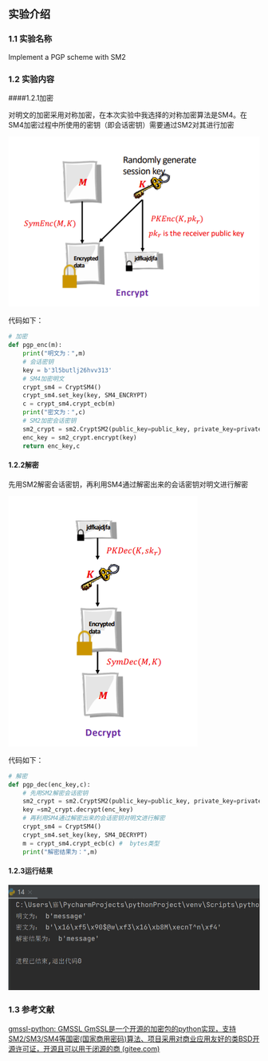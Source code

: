 ## 实验介绍

### 1.1 实验名称
 Implement a PGP scheme with SM2
### 1.2 实验内容
####1.2.1加密

对明文的加密采用对称加密，在本次实验中我选择的对称加密算法是SM4。在SM4加密过程中所使用的密钥（即会话密钥）需要通过SM2对其进行加密

![1.png](OHeiYhO0.png)

代码如下：

```python
# 加密
def pgp_enc(m):
    print("明文为：",m)
    # 会话密钥
    key = b'3l5butlj26hvv313'
    # SM4加密明文
    crypt_sm4 = CryptSM4()
    crypt_sm4.set_key(key, SM4_ENCRYPT)
    c = crypt_sm4.crypt_ecb(m)
    print("密文为：",c)
    # SM2加密会话密钥
    sm2_crypt = sm2.CryptSM2(public_key=public_key, private_key=private_key)
    enc_key = sm2_crypt.encrypt(key)
    return enc_key,c
```

#### 1.2.2解密

先用SM2解密会话密钥，再利用SM4通过解密出来的会话密钥对明文进行解密

![2.png](UTHHIPxl.png)



代码如下：


```python
# 解密
def pgp_dec(enc_key,c):
    # 先用SM2解密会话密钥
    sm2_crypt = sm2.CryptSM2(public_key=public_key, private_key=private_key)
    key =sm2_crypt.decrypt(enc_key)
    # 再利用SM4通过解密出来的会话密钥对明文进行解密
    crypt_sm4 = CryptSM4()
    crypt_sm4.set_key(key, SM4_DECRYPT)
    m = crypt_sm4.crypt_ecb(c) #  bytes类型
    print("解密结果为：",m)

```
#### 1.2.3运行结果

![3.png](ZXKCaLQC.png)

### 1.3 参考文献
[gmssl-python: GMSSL GmSSL是一个开源的加密包的python实现，支持SM2/SM3/SM4等国密(国家商用密码)算法、项目采用对商业应用友好的类BSD开源许可证，开源且可以用于闭源的商 (gitee.com)](https://gitee.com/mirrors/gmssl-python)



